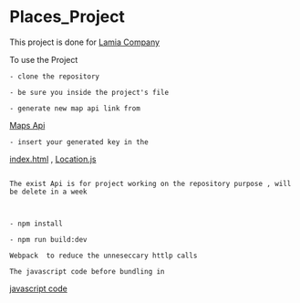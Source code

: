 # Places_Project

This  project is done for [Lamia Company](https://lamia.fi/en/)

To use the Project
```
- clone the repository

  ```
  ```
- be sure you inside the project's file
  ```
 
 ```
- generate new map api link from
```
   [Maps Api](https://developers.google.com/maps)
   ```
- insert your generated key in the
```
  [index.html](https://github.com/BakrAlqassab/Places_Map_Project_Lamia/blob/master/index.html) ,  [Location.js](https://github.com/BakrAlqassab/Places_Map_Project_Lamia/blob/master/src/Utility/Location.js)
  ```

The exist Api is for project working on the repository purpose , will be delete in a week
    
    
```

```
- npm install
```

```
- npm run build:dev

Webpack  to reduce the unneseccary httlp calls

The javascript code before bundling in 

```
[javascript code](https://github.com/BakrAlqassab/Places_Map_Project_Lamia/tree/master/src)



